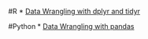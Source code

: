 #R
    * [Data Wrangling with dplyr and tidyr](https://www.rstudio.com/wp-content/uploads/2015/02/data-wrangling-cheatsheet.pdf)    

#Python
    * [Data Wrangling with pandas](https://github.com/pandas-dev/pandas/blob/master/doc/cheatsheet/Pandas_Cheat_Sheet.pdf)
